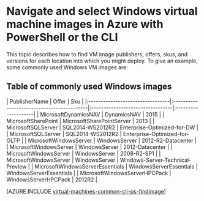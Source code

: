 <properties
   pageTitle="Navigate and select Windows VM images | Microsoft Azure"
   description="Learn how to determine the publisher, offer, and SKU for images when creating a Windows virtual machine with the Resource Manager deployment model."
   services="virtual-machines-windows"
   documentationCenter=""
   authors="squillace"
   manager="timlt"
   editor=""
   tags="azure-resource-manager"
   />

<tags
   ms.service="virtual-machines-windows"
   ms.devlang="na"
   ms.topic="article"
   ms.tgt_pltfrm="vm-windows"
   ms.workload="infrastructure"
   ms.date="08/23/2016"
   ms.author="rasquill"/>

# Navigate and select Windows virtual machine images in Azure with PowerShell or the CLI

This topic describes how to find VM image publishers, offers, skus, and versions for each location into which you might deploy. To give an example, some commonly used Windows VM images are:

## Table of commonly used Windows images


| PublisherName                        | Offer                                 | Sku                         |
|:---------------------------------|:-------------------------------------------|:---------------------------------|:--------------------|
| MicrosoftDynamicsNAV             | DynamicsNAV                                | 2015                             |
| MicrosoftSharePoint              | MicrosoftSharePointServer                  | 2013                             |
| MicrosoftSQLServer               | SQL2014-WS2012R2                           | Enterprise-Optimized-for-DW      |
| MicrosoftSQLServer               | SQL2014-WS2012R2                           | Enterprise-Optimized-for-OLTP    |
| MicrosoftWindowsServer           | WindowsServer                              | 2012-R2-Datacenter                  |
| MicrosoftWindowsServer           | WindowsServer                              | 2012-Datacenter               |
| MicrosoftWindowsServer           | WindowsServer                              | 2008-R2-SP1 |
| MicrosoftWindowsServer           | WindowsServer                              | Windows-Server-Technical-Preview |
| MicrosoftWindowsServerEssentials | WindowsServerEssentials                    | WindowsServerEssentials          |
| MicrosoftWindowsServerHPCPack    | WindowsServerHPCPack                       | 2012R2                           |


[AZURE.INCLUDE [virtual-machines-common-cli-ps-findimage](../../includes/virtual-machines-common-cli-ps-findimage.md)]
